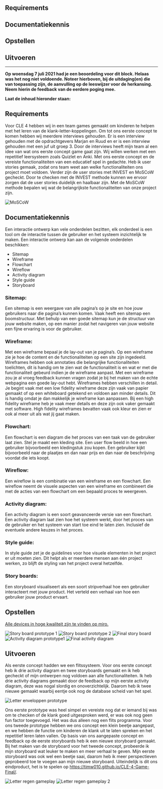 ## Requirements


## Documentatiekennis


## Opstellen


## Uitvoeren
---

**Op woensdag 7 juli 2021 had je een beoordeling voor dit block. Helaas was het nog niet voldoende. Noteer hierboven, bij de uitdaging(en) die van toepassing zijn, de aanvulling op de leeswijzer voor de herkansing. Neem hierin de feedback van de eerdere poging mee.**



**Laat de inhoud hieronder staan:**


## Requirements


Voor CLE 4 hebben wij in een team games gemaakt om kinderen te helpen met het leren van de klank-letter-koppelingen. Om tot ons eerste concept te komen hebben wij meerdere interviews gehouden. Er is een interview gehouden met de opdrachtgevers Marjan en Ruud en er is een interview gehouden met een juf uit groep 3. Door de interviews heeft mijn team al een idee van wat ons eerste concept game gaat zijn. Wij willen werken met een repetitief leersysteem zoals Quizlet en Anki. Met ons eerste concept en de vereiste functionaliteiten van een educatief spel in gedachte. Heb ik user stories gemaak, zodat ons team weet aan welke functionaliteiten ons project moet voldoen. Verder zijn de user stories met INVEST en MoSCoW gecheckt. Door te checken met de INVEST methode kunnen we ervoor zorgen dat de user stories duidelijk en haalbaar zijn. Met de MoSCoW methode bepalen wij wat de belangrijkste functionaliteiten van onze project zijn. 

![MoSCoW](io-moscow.jpg)

## Documentatiekennis
Een interactie ontwerp kan vele onderdelen bezitten, elk onderdeel is een tool om de interactie tussen de gebruiker en het systeem inzichtelijk te maken. Een interactie ontwerp kan aan de volgende onderdelen beschikken:

- Sitemap
- Wireframe
- Flowchart
- Wireflow
- Activity diagram
- Style guide
- Storyboard


### Sitemap:

Een sitemap is een weergave van alle pagina’s op je site en hoe jouw gebruikers naar die pagina’s kunnen komen. Vaak heeft een sitemap een boomstructuur. Met behulp van een goede sitemap kun je de structuur van jouw website maken, op een manier zodat het navigeren van jouw website een fijne ervaring is voor de gebruiker. 

### Wireframe:

Met een wireframe bepaal je de lay-out van je pagina’s. Op een wireframe zie je hoe de content en de functionaliteiten op een site zijn ingedeeld. Wireframes hebben ook annotaties die belangrijke functionaliteiten toelichten, dit is handig om te zien wat de functionaliteit is en wat er met die functionaliteit gebeurd indien je de wireframe aanpast. Met een wireframe zou je al vroeg feedback kunnen vragen zodat je bij het maken van de echte webpagina een goede lay-out hebt. Wireframes hebben verschillen in detail. Je begint vaak met een low fidelity wireframe deze zijn vaak van papier gemaakt of op een whiteboard getekend en voldoen aan minder details. Dit is handig omdat je dan makkelijk je wireframe kan aanpassen. Bij een high fidelity wireframe heb je vaak meer details en deze zijn ook vaker gemaakt met software. High fidelity wireframes bevatten vaak ook kleur en zien er ook al meer uit als wat jij gaat maken. 

### Flowchart:

Een flowchart is een diagram die het proces van een taak van de gebruiker laat zien. Stel je maakt een kleding site. Een user flow beeld in hoe een gebruiker bijvoorbeeld een kledingstuk zou kopen. Een gebruiker kijkt bijvoorbeeld naar de plaatjes en dan naar prijs en dan naar de beschrijving voordat die iets koopt. 



### Wireflow:

 Een wireflow is een combinatie van een wireframe en een flowchart. Een wireflow neemt de visuele aspecten van een wireframe en combineert die met de acties van een flowchart om een bepaald proces te weergeven.



### Activity diagram:

Een activity diagram is een soort geavanceerde versie van een flowchart. Een activity diagram laat zien hoe het systeem werkt, door het proces van de gebruiker en het systeem van start toe eind te laten zien. Inclusief de eventuele andere keuzes in het proces.



### Style guide:

In style guide zet je de guidelines voor hoe visuele elementen in het project er uit moeten zien. Dit helpt als er meerdere mensen aan één project werken, zo blijft de styling van het project overal hetzelfde.



### Story boards:

Een storyboard visualiseert als een soort stripverhaal hoe een gebruiker interacteert met jouw product. Het verteld een verhaal van hoe een gebruiker jouw product ervaart.



## Opstellen
[Alle devices in hoge kwaliteit zijn te vinden op miro.](https://miro.com/welcomeonboard/bG0yS1Y3WEJzZ2Nqc2tYN0VZTlRIcUlpbDdmaWFDN2taZjNmdHNEZkFudGlrMmFyZThJWXRuYlVSUGhjRjBSNHwzMDc0NDU3MzUwMDQ5NDI0NTA2)

![Story board prototype 1](io-storyboard1.jpg)
![Story board prototype 2](io-storyboard2.jpg)
![Final story board](io-storyboard-final.jpg)
![Activity diagram prototype1](io-activity-diagram1.jpg)
![Final activity diagram ](io-activity-diagram-final.jpg)

## Uitvoeren
Als eerste concept hadden we een flitssysteem. Voor ons eerste concept heb ik drie activity diagram en twee storyboards gemaakt en ik heb gecheckt of mijn ontwerpen nog voldoen aan alle functionaliteiten. Ik heb drie activity diagrams gemaakt door de feedback op mijn eerste activity diagram, deze was nogal slordig en onoverzichtelijk. Daarom heb ik twee nieuwe gemaakt waarbij eentje ook nog de database scheid van het spel.

![Letter enveloppen prototype](io-letter-enveloppen-prototype.png)

Ons eerste prototype was heel simpel en vereiste nog dat er iemand bij was om te checken of de klank goed uitgesproken werd, er was ook nog geen fun factor toegevoegd. Het was dus alleen nog een flits programma. Voor ons tweede prototype hebben we ons concept een klein beetje aangepast, en we hebben de functie om kinderen de klank uit te laten spreken en het repetitief leren laten vallen. Op basis van ons aangepaste concept en feedback op de eerste storyboards heb ik een nieuwe storyboard gemaakt. Bij het maken van de storyboard voor het tweede concept, probeerde ik mijn storyboard wat leuker te maken en meer verhaal te geven. Mijn eerste storyboard was ook wel een beetje saai, daarom heb ik meer perspectieven geprobeerd toe te voegen aan mijn nieuwe storyboard. Uiteindelijk is dit ons eindproduct, het is te spelen op https://timw010.github.io/CLE-4-Game-Final/.


![Letter regen gameplay](io-letter-regen1.png)
![Letter regen gameplay 2](io-letter-regen2.png)










